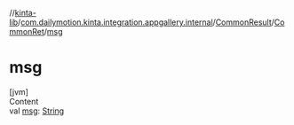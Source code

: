 //[kinta-lib](../../../../index.md)/[com.dailymotion.kinta.integration.appgallery.internal](../../index.md)/[CommonResult](../index.md)/[CommonRet](index.md)/[msg](msg.md)



# msg  
[jvm]  
Content  
val [msg](msg.md): [String](https://kotlinlang.org/api/latest/jvm/stdlib/kotlin/-string/index.html)  



